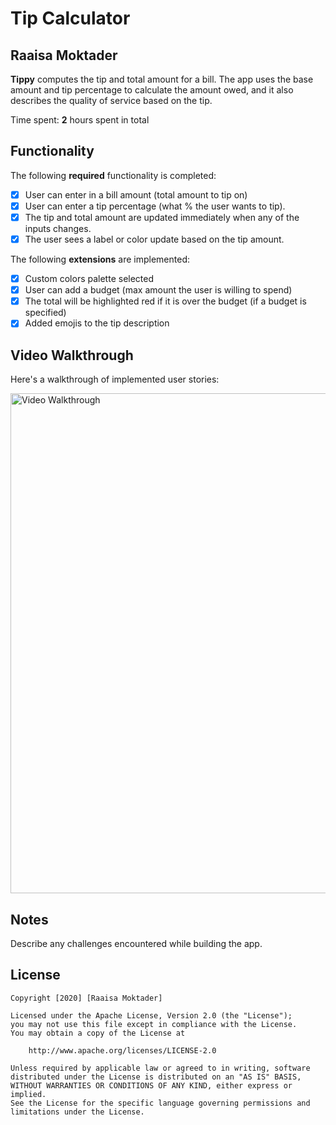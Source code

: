 # Tip Calculator 

## Raaisa Moktader

**Tippy** computes the tip and total amount for a bill. The app uses the base amount and tip percentage to calculate the amount owed, and it also describes the quality of service based on the tip.

Time spent: **2** hours spent in total

## Functionality 

The following **required** functionality is completed:

* [X] User can enter in a bill amount (total amount to tip on)
* [X] User can enter a tip percentage (what % the user wants to tip).
* [X] The tip and total amount are updated immediately when any of the inputs changes.
* [X] The user sees a label or color update based on the tip amount. 

The following **extensions** are implemented:

* [X] Custom colors palette selected
* [X] User can add a budget (max amount the user is willing to spend)
* [X] The total will be highlighted red if it is over the budget (if a budget is specified)
* [X] Added emojis to the tip description

## Video Walkthrough

Here's a walkthrough of implemented user stories:

<img src="https://i.imgur.com/4qN4AFB.gif" title='Tip Calculator' height = '800' width='' alt='Video Walkthrough' />

## Notes

Describe any challenges encountered while building the app.

## License

    Copyright [2020] [Raaisa Moktader]

    Licensed under the Apache License, Version 2.0 (the "License");
    you may not use this file except in compliance with the License.
    You may obtain a copy of the License at

        http://www.apache.org/licenses/LICENSE-2.0

    Unless required by applicable law or agreed to in writing, software
    distributed under the License is distributed on an "AS IS" BASIS,
    WITHOUT WARRANTIES OR CONDITIONS OF ANY KIND, either express or implied.
    See the License for the specific language governing permissions and
    limitations under the License.
